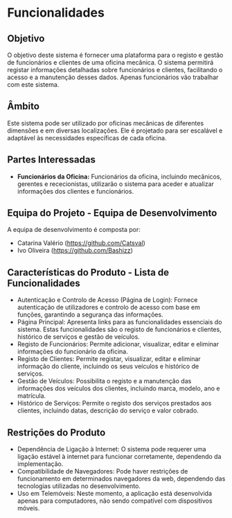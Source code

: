# Funcionalidades

## Objetivo
O objetivo deste sistema é fornecer uma plataforma para o registo e gestão de funcionários e clientes de uma oficina mecânica. O sistema permitirá registar informações detalhadas sobre funcionários e clientes, facilitando o acesso e a manutenção desses dados. Apenas funcionários vão trabalhar com este sistema.

## Âmbito
Este sistema pode ser utilizado por oficinas mecânicas de diferentes dimensões e em diversas localizações. Ele é projetado para ser escalável e adaptável às necessidades específicas de cada oficina.

## Partes Interessadas
- **Funcionários da Oficina:** Funcionários da oficina, incluindo mecânicos, gerentes e rececionistas, utilizarão o sistema para aceder e atualizar informações dos clientes e funcionários.

## Equipa do Projeto - Equipa de Desenvolvimento
A equipa de desenvolvimento é composta por:

- Catarina Valério (https://github.com/Catsval)
- Ivo Oliveira (https://github.com/Bashizz)

## Características do Produto - Lista de Funcionalidades
- Autenticação e Controlo de Acesso (Página de Login): Fornece autenticação de utilizadores e controlo de acesso com base em funções, garantindo a segurança das informações.
- Página Principal: Apresenta links para as funcionalidades essenciais do sistema. Estas funcionalidades são o registo de funcionários e clientes, histórico de serviços e gestão de veículos.
- Registo de Funcionários: Permite adicionar, visualizar, editar e eliminar informações do funcionário da oficina.
- Registo de Clientes: Permite registar, visualizar, editar e eliminar informação do cliente, incluindo os seus veículos e histórico de serviços.
- Gestão de Veículos: Possibilita o registo e a manutenção das informações dos veículos dos clientes, incluindo marca, modelo, ano e matrícula.
- Histórico de Serviços: Permite o registo dos serviços prestados aos clientes, incluindo datas, descrição do serviço e valor cobrado.

## Restrições do Produto
- Dependência de Ligação à Internet: O sistema pode requerer uma ligação estável à internet para funcionar corretamente, dependendo da implementação.
- Compatibilidade de Navegadores: Pode haver restrições de funcionamento em determinados navegadores da web, dependendo das tecnologias utilizadas no desenvolvimento.
- Uso em Telemóveis: Neste momento, a aplicação está desenvolvida apenas para computadores, não sendo compatível com dispositivos móveis.
